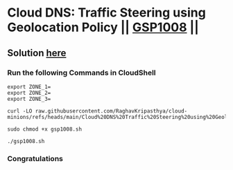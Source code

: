 # Cloud DNS: Traffic Steering using Geolocation Policy || [GSP1008](https://www.cloudskillsboost.google/focuses/28525?parent=catalog) ||

## Solution [here]()

### Run the following Commands in CloudShell

```
export ZONE_1=
export ZONE_2=
export ZONE_3=
```
```
curl -LO raw.githubusercontent.com/RaghavKripasthya/cloud-minions/refs/heads/main/Cloud%20DNS%20Traffic%20Steering%20using%20Geolocation%20Policy/gsp1008.sh

sudo chmod +x gsp1008.sh

./gsp1008.sh
```

### Congratulations 

